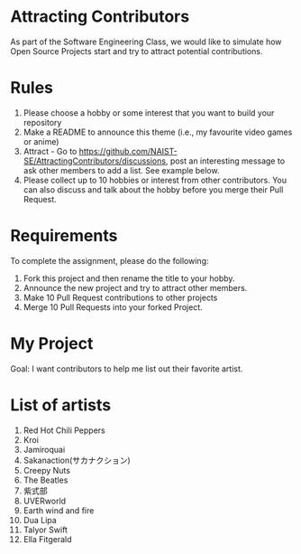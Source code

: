 # Attracting Contributors
As part of the Software Engineering Class, we would like to simulate how Open Source Projects start and try to attract potential contributions.

# Rules

1. Please choose a hobby or some interest that you want to build your repository
2. Make a README to announce this theme (i.e., my favourite video games or anime)
3. Attract - Go to https://github.com/NAIST-SE/AttractingContributors/discussions, post an interesting message to ask other members to add a list. See example below.
4. Please collect up to 10 hobbies or interest from other contributors. You can also discuss and talk about the hobby before you merge their Pull Request.

# Requirements
To complete the assignment, please do the following:
1. Fork this project and then rename the title to your hobby. 
2. Announce the new project and try to attract other members.
3. Make 10 Pull Request contributions to other projects
4. Merge 10 Pull Requests into your forked Project.

# My Project
Goal: I want contributors to help me list out their favorite artist.

# List of artists
1. Red Hot Chili Peppers
2. Kroi
3. Jamiroquai
4. Sakanaction(サカナクション)
5. Creepy Nuts
6. The Beatles
7. 紫式部
8. UVERworld
9. Earth wind and fire
10. Dua Lipa
11. Talyor Swift
12. Ella Fitgerald

